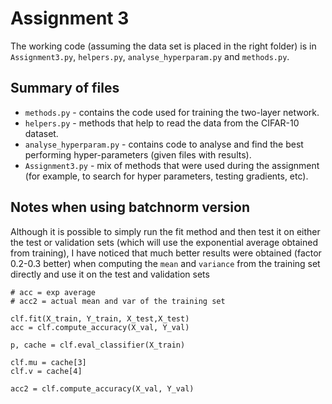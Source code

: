 # Assignment 3

The working code (assuming the data set is placed in the right folder) is in `Assignment3.py`, `helpers.py`, `analyse_hyperparam.py` and `methods.py`.

## Summary of files
* `methods.py` - contains the code used for training the two-layer network.
* `helpers.py` - methods that help to read the data from the CIFAR-10 dataset.
* `analyse_hyperparam.py` - contains code to analyse and find the best performing hyper-parameters (given files with results).
* `Assignment3.py` - mix of methods that were used during the assignment (for example, to search for hyper parameters, testing gradients, etc).

## Notes when using batchnorm version
Although it is possible to simply run the fit method and then test it on either the test or validation sets (which will use the exponential average obtained from training), I have noticed that much better results were obtained (factor 0.2-0.3 better) when computing the `mean` and `variance` from the training set directly and use it on the test and validation sets

```
# acc = exp average
# acc2 = actual mean and var of the training set

clf.fit(X_train, Y_train, X_test,X_test)
acc = clf.compute_accuracy(X_val, Y_val)

p, cache = clf.eval_classifier(X_train)

clf.mu = cache[3]
clf.v = cache[4]

acc2 = clf.compute_accuracy(X_val, Y_val)
```
